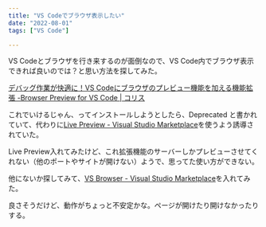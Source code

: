 ```yaml
---
title: "VS Codeでブラウザ表示したい"
date: "2022-08-01"
tags: ["VS Code"]

---
```


VS Codeとブラウザを行き来するのが面倒なので、VS Code内でブラウザ表示できれば良いのでは？と思い方法を探してみた。

[デバッグ作業が快適に！VS Codeにブラウザのプレビュー機能を加える機能拡張 -Browser Preview for VS Code | コリス](https://coliss.com/articles/build-websites/operation/work/browser-preview-for-vscode.html)

これでいけるじゃん、ってインストールしようとしたら、Deprecated と書かれていて、代わりに[Live Preview - Visual Studio Marketplace](https://marketplace.visualstudio.com/items?itemName=ms-vscode.live-server)を使うよう誘導されていた。

Live Preview入れてみたけど、これ拡張機能のサーバーしかプレビューさせてくれない（他のポートやサイトが開けない）ようで、思ってた使い方ができない。

他にないか探してみて、[VS Browser - Visual Studio Marketplace](https://marketplace.visualstudio.com/items?itemName=Phu1237.vs-browser)を入れてみた。

良さそうだけど、動作がちょっと不安定かな。ページが開けたり開けなかったりする。
